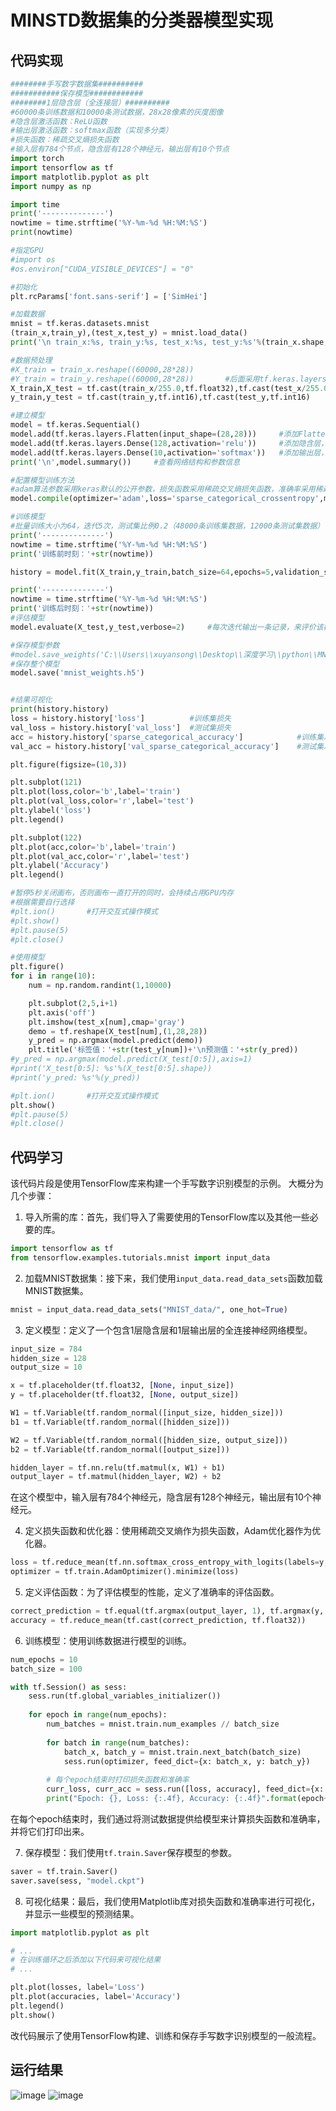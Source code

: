# MINSTD数据集的分类器模型实现
## 代码实现
```python
########手写数字数据集##########
###########保存模型############
########1层隐含层（全连接层）##########
#60000条训练数据和10000条测试数据，28x28像素的灰度图像
#隐含层激活函数：ReLU函数
#输出层激活函数：softmax函数（实现多分类）
#损失函数：稀疏交叉熵损失函数
#输入层有784个节点，隐含层有128个神经元，输出层有10个节点
import torch
import tensorflow as tf
import matplotlib.pyplot as plt
import numpy as np

import time
print('--------------')
nowtime = time.strftime('%Y-%m-%d %H:%M:%S')
print(nowtime)

#指定GPU
#import os
#os.environ["CUDA_VISIBLE_DEVICES"] = "0"

#初始化
plt.rcParams['font.sans-serif'] = ['SimHei']

#加载数据
mnist = tf.keras.datasets.mnist
(train_x,train_y),(test_x,test_y) = mnist.load_data()
print('\n train_x:%s, train_y:%s, test_x:%s, test_y:%s'%(train_x.shape,train_y.shape,test_x.shape,test_y.shape)) 

#数据预处理
#X_train = train_x.reshape((60000,28*28))
#Y_train = train_y.reshape((60000,28*28))       #后面采用tf.keras.layers.Flatten()改变数组形状
X_train,X_test = tf.cast(train_x/255.0,tf.float32),tf.cast(test_x/255.0,tf.float32)     #归一化
y_train,y_test = tf.cast(train_y,tf.int16),tf.cast(test_y,tf.int16)

#建立模型
model = tf.keras.Sequential()
model.add(tf.keras.layers.Flatten(input_shape=(28,28)))     #添加Flatten层说明输入数据的形状
model.add(tf.keras.layers.Dense(128,activation='relu'))     #添加隐含层，为全连接层，128个节点，relu激活函数
model.add(tf.keras.layers.Dense(10,activation='softmax'))   #添加输出层，为全连接层，10个节点，softmax激活函数
print('\n',model.summary())     #查看网络结构和参数信息

#配置模型训练方法
#adam算法参数采用keras默认的公开参数，损失函数采用稀疏交叉熵损失函数，准确率采用稀疏分类准确率函数
model.compile(optimizer='adam',loss='sparse_categorical_crossentropy',metrics=['sparse_categorical_accuracy'])   

#训练模型
#批量训练大小为64，迭代5次，测试集比例0.2（48000条训练集数据，12000条测试集数据）
print('--------------')
nowtime = time.strftime('%Y-%m-%d %H:%M:%S')
print('训练前时刻：'+str(nowtime))

history = model.fit(X_train,y_train,batch_size=64,epochs=5,validation_split=0.2)

print('--------------')
nowtime = time.strftime('%Y-%m-%d %H:%M:%S')
print('训练后时刻：'+str(nowtime))
#评估模型
model.evaluate(X_test,y_test,verbose=2)     #每次迭代输出一条记录，来评价该模型是否有比较好的泛化能力

#保存模型参数
#model.save_weights('C:\\Users\\xuyansong\\Desktop\\深度学习\\python\\MNIST\\模型参数\\mnist_weights.h5')
#保存整个模型
model.save('mnist_weights.h5')


#结果可视化
print(history.history)
loss = history.history['loss']          #训练集损失
val_loss = history.history['val_loss']  #测试集损失
acc = history.history['sparse_categorical_accuracy']            #训练集准确率
val_acc = history.history['val_sparse_categorical_accuracy']    #测试集准确率

plt.figure(figsize=(10,3))

plt.subplot(121)
plt.plot(loss,color='b',label='train')
plt.plot(val_loss,color='r',label='test')
plt.ylabel('loss')
plt.legend()

plt.subplot(122)
plt.plot(acc,color='b',label='train')
plt.plot(val_acc,color='r',label='test')
plt.ylabel('Accuracy')
plt.legend()

#暂停5秒关闭画布，否则画布一直打开的同时，会持续占用GPU内存
#根据需要自行选择
#plt.ion()       #打开交互式操作模式
#plt.show()
#plt.pause(5)
#plt.close()

#使用模型
plt.figure()
for i in range(10):
    num = np.random.randint(1,10000)

    plt.subplot(2,5,i+1)
    plt.axis('off')
    plt.imshow(test_x[num],cmap='gray')
    demo = tf.reshape(X_test[num],(1,28,28))
    y_pred = np.argmax(model.predict(demo))
    plt.title('标签值：'+str(test_y[num])+'\n预测值：'+str(y_pred))
#y_pred = np.argmax(model.predict(X_test[0:5]),axis=1)
#print('X_test[0:5]: %s'%(X_test[0:5].shape))
#print('y_pred: %s'%(y_pred))

#plt.ion()       #打开交互式操作模式
plt.show()
#plt.pause(5)
#plt.close()
```
## 代码学习
该代码片段是使用TensorFlow库来构建一个手写数字识别模型的示例。
大概分为几个步骤：

1. 导入所需的库：首先，我们导入了需要使用的TensorFlow库以及其他一些必要的库。

```python
import tensorflow as tf
from tensorflow.examples.tutorials.mnist import input_data
```

2. 加载MNIST数据集：接下来，我们使用`input_data.read_data_sets`函数加载MNIST数据集。

```python
mnist = input_data.read_data_sets("MNIST_data/", one_hot=True)
```

3. 定义模型：定义了一个包含1层隐含层和1层输出层的全连接神经网络模型。

```python
input_size = 784
hidden_size = 128
output_size = 10

x = tf.placeholder(tf.float32, [None, input_size])
y = tf.placeholder(tf.float32, [None, output_size])

W1 = tf.Variable(tf.random_normal([input_size, hidden_size]))
b1 = tf.Variable(tf.random_normal([hidden_size]))

W2 = tf.Variable(tf.random_normal([hidden_size, output_size]))
b2 = tf.Variable(tf.random_normal([output_size]))

hidden_layer = tf.nn.relu(tf.matmul(x, W1) + b1)
output_layer = tf.matmul(hidden_layer, W2) + b2
```

在这个模型中，输入层有784个神经元，隐含层有128个神经元，输出层有10个神经元。

4. 定义损失函数和优化器：使用稀疏交叉熵作为损失函数，Adam优化器作为优化器。

```python
loss = tf.reduce_mean(tf.nn.softmax_cross_entropy_with_logits(labels=y, logits=output_layer))
optimizer = tf.train.AdamOptimizer().minimize(loss)
```

5. 定义评估函数：为了评估模型的性能，定义了准确率的评估函数。

```python
correct_prediction = tf.equal(tf.argmax(output_layer, 1), tf.argmax(y, 1))
accuracy = tf.reduce_mean(tf.cast(correct_prediction, tf.float32))
```

6. 训练模型：使用训练数据进行模型的训练。

```python
num_epochs = 10
batch_size = 100

with tf.Session() as sess:
    sess.run(tf.global_variables_initializer())
    
    for epoch in range(num_epochs):
        num_batches = mnist.train.num_examples // batch_size
        
        for batch in range(num_batches):
            batch_x, batch_y = mnist.train.next_batch(batch_size)
            sess.run(optimizer, feed_dict={x: batch_x, y: batch_y})
        
        # 每个epoch结束时打印损失函数和准确率
        curr_loss, curr_acc = sess.run([loss, accuracy], feed_dict={x: mnist.test.images, y: mnist.test.labels})
        print("Epoch: {}, Loss: {:.4f}, Accuracy: {:.4f}".format(epoch+1, curr_loss, curr_acc))
```

在每个epoch结束时，我们通过将测试数据提供给模型来计算损失函数和准确率，并将它们打印出来。

7. 保存模型：我们使用`tf.train.Saver`保存模型的参数。

```python
saver = tf.train.Saver()
saver.save(sess, "model.ckpt")
```

8. 可视化结果：最后，我们使用Matplotlib库对损失函数和准确率进行可视化，并显示一些模型的预测结果。

```python
import matplotlib.pyplot as plt

# ...
# 在训练循环之后添加以下代码来可视化结果
# ...

plt.plot(losses, label='Loss')
plt.plot(accuracies, label='Accuracy')
plt.legend()
plt.show()
```

改代码展示了使用TensorFlow构建、训练和保存手写数字识别模型的一般流程。

## 运行结果
![image](https://github.com/chenzhh253/chenzhenghan/assets/145008761/bace217c-fe19-43da-9ceb-66dc83431032)
![image](https://github.com/chenzhh253/chenzhenghan/assets/145008761/54e7d649-83f8-4edd-b8f4-9ecc749f5ca6)


